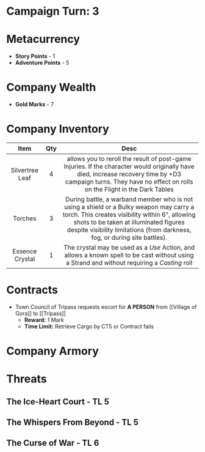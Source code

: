 # Campaign Turn: 3
# Metacurrency
- **Story Points** - 1
- **Adventure Points** - 5
# Company Wealth
- **Gold Marks** - 7

# Company Inventory

|      Item       | Qty |                                                                                                                               Desc                                                                                                                               |
|:---------------:|:---:|:----------------------------------------------------------------------------------------------------------------------------------------------------------------------------------------------------------------------------------------------------------------:|
| Silvertree Leaf |  4  |                         allows you to reroll the result of post-game Injuries. If the character would originally have died, increase recovery time by +D3 campaign turns.  They have no effect on rolls on the Flight in the Dark Tables                         |
|     Torches     |  3  | During battle, a warband member who is not using a shield or a Bulky weapon may carry a torch. This creates visibility within 6", allowing shots to be taken at illuminated figures despite visibility limitations (from darkness, fog, or during site battles). |
| Essence Crystal |  1  | The crystal may be used as a *Use* Action, and allows a known spell to be cast without using a Strand and without requiring a *Casting* roll                                                                                                                                                                                                                                                                 |

# Contracts
- Town Council of Tripass requests escort for **A PERSON** from [[Village of Gora]] to [[Tripass]]
	- **Reward:** 1 Mark
	- **Time Limit:** Retrieve Cargo by CT5 or Contract fails
# Company Armory

# Threats
## The Ice-Heart Court - TL 5
## The Whispers From Beyond - TL 5
## The Curse of War - TL 6